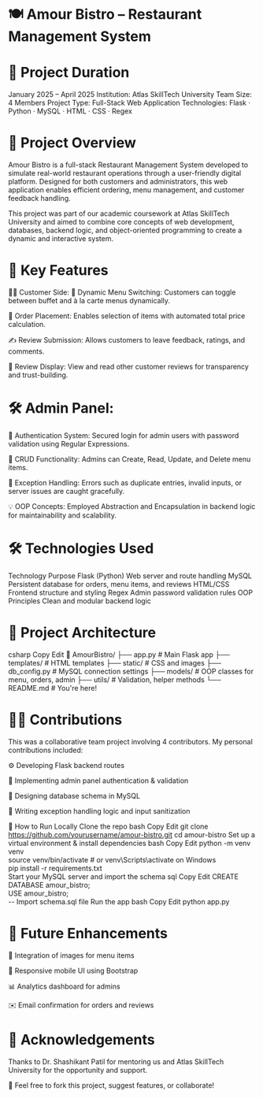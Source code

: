 # 🍽️ Amour Bistro – Restaurant Management System

# 📅 Project Duration
January 2025 – April 2025
Institution: Atlas SkillTech University
Team Size: 4 Members
Project Type: Full-Stack Web Application
Technologies: Flask · Python · MySQL · HTML · CSS · Regex

# 📌 Project Overview
Amour Bistro is a full-stack Restaurant Management System developed to simulate real-world restaurant operations through a user-friendly digital platform. Designed for both customers and administrators, this web application enables efficient ordering, menu management, and customer feedback handling.

This project was part of our academic coursework at Atlas SkillTech University and aimed to combine core concepts of web development, databases, backend logic, and object-oriented programming to create a dynamic and interactive system.

# 🧩 Key Features
👨‍🍳 Customer Side:
🔄 Dynamic Menu Switching: Customers can toggle between buffet and à la carte menus dynamically.

🛒 Order Placement: Enables selection of items with automated total price calculation.

✍️ Review Submission: Allows customers to leave feedback, ratings, and comments.

👀 Review Display: View and read other customer reviews for transparency and trust-building.

# 🛠️ Admin Panel:
🔐 Authentication System: Secured login for admin users with password validation using Regular Expressions.

🧾 CRUD Functionality: Admins can Create, Read, Update, and Delete menu items.

🧪 Exception Handling: Errors such as duplicate entries, invalid inputs, or server issues are caught gracefully.

💡 OOP Concepts: Employed Abstraction and Encapsulation in backend logic for maintainability and scalability.

# 🛠️ Technologies Used
Technology	Purpose
Flask (Python)	Web server and route handling
MySQL	Persistent database for orders, menu items, and reviews
HTML/CSS	Frontend structure and styling
Regex	Admin password validation rules
OOP Principles	Clean and modular backend logic

# 🧠 Project Architecture
csharp
Copy
Edit
📁 AmourBistro/
├── app.py               # Main Flask app
├── templates/           # HTML templates
├── static/              # CSS and images
├── db_config.py         # MySQL connection settings
├── models/              # OOP classes for menu, orders, admin
├── utils/               # Validation, helper methods
└── README.md            # You're here!
# 👩‍💻 Contributions
This was a collaborative team project involving 4 contributors.
My personal contributions included:

⚙️ Developing Flask backend routes

🔐 Implementing admin panel authentication & validation

📄 Designing database schema in MySQL

🧪 Writing exception handling logic and input sanitization

🚀 How to Run Locally
Clone the repo
bash
Copy
Edit
git clone https://github.com/yourusername/amour-bistro.git
cd amour-bistro
Set up a virtual environment & install dependencies
bash
Copy
Edit
python -m venv venv  
source venv/bin/activate  # or venv\Scripts\activate on Windows  
pip install -r requirements.txt  
Start your MySQL server and import the schema
sql
Copy
Edit
CREATE DATABASE amour_bistro;  
USE amour_bistro;  
-- Import schema.sql file
Run the app
bash
Copy
Edit
python app.py

# 📢 Future Enhancements
🍕 Integration of images for menu items

📱 Responsive mobile UI using Bootstrap

📊 Analytics dashboard for admins

✉️ Email confirmation for orders and reviews

# 🤝 Acknowledgements
Thanks to Dr. Shashikant Patil for mentoring us and Atlas SkillTech University for the opportunity and support.

💬 Feel free to fork this project, suggest features, or collaborate!
